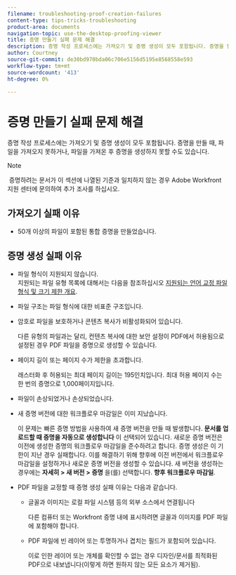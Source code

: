 ```yaml
---
filename: troubleshooting-proof-creation-failures
content-type: tips-tricks-troubleshooting
product-area: documents
navigation-topic: use-the-desktop-proofing-viewer
title: 증명 만들기 실패 문제 해결
description: 증명 작성 프로세스에는 가져오기 및 증명 생성이 모두 포함됩니다. 증명을 만들 때, 파일을 가져오지 못하거나, 파일을 가져온 후 증명을 생성하지 못할 수도 있습니다.
author: Courtney
source-git-commit: de30bd970bda06c706e5156d5195e8568558e593
workflow-type: tm+mt
source-wordcount: '413'
ht-degree: 0%

---
```



# 증명 만들기 실패 문제 해결

증명 작성 프로세스에는 가져오기 및 증명 생성이 모두 포함됩니다. 증명을 만들 때, 파일을 가져오지 못하거나, 파일을 가져온 후 증명을 생성하지 못할 수도 있습니다.

>[!NOTE]
>
> 증명하려는 문서가 이 섹션에 나열된 기준과 일치하지 않는 경우 Adobe Workfront 지원 센터에 문의하여 추가 조사를 하십시오.

## 가져오기 실패 이유

* 50개 이상의 파일이 포함된 통합 증명을 만들었습니다.

## 증명 생성 실패 이유

* 파일 형식이 지원되지 않습니다.\
   지원되는 파일 유형 목록에 대해서는 다음을 참조하십시오 [지원되는 언어 교정 파일 형식 및 크기 제한 개요](../../../review-and-approve-work/proofing/proofing-overview/supported-proofing-file-types.md).

* 파일 구조는 파일 형식에 대한 비표준 구조입니다.
* 암호로 파일을 보호하거나 콘텐츠 복사가 비활성화되어 있습니다.

   다른 유형의 파일과는 달리, 컨텐츠 복사에 대한 보안 설정이 PDF에서 허용됨으로 설정된 경우 PDF 파일을 증명으로 생성할 수 있습니다.

* 페이지 길이 또는 페이지 수가 제한을 초과합니다.

   래스터화 후 허용되는 최대 페이지 길이는 195인치입니다. 최대 허용 페이지 수는 한 번의 증명으로 1,000페이지입니다.

* 파일이 손상되었거나 손상되었습니다.
* 새 증명 버전에 대한 워크플로우 마감일은 이미 지났습니다.

   이 문제는 빠른 증명 방법을 사용하여 새 증명 버전을 만들 때 발생합니다. **문서를 업로드할 때 증명을 자동으로 생성합니다** 이 선택되어 있습니다. 새로운 증명 버전은 이전에 생성한 증명의 워크플로우 마감일을 준수하려고 합니다. 증명 생성은 이 기한이 지난 경우 실패합니다. 이를 해결하기 위해 향후에 이전 버전에서 워크플로우 마감일을 설정하거나 새로운 증명 버전을 생성할 수 있습니다. 새 버전을 생성하는 경우에는 **자세히 > 새 버전 > 증명** 을(를) 선택합니다. **향후 워크플로우 마감일**.

* PDF 파일을 교정할 때 증명 생성 실패 이유는 다음과 같습니다.

   * 글꼴과 이미지는 로컬 파일 시스템 등의 외부 소스에서 연결됩니다

      다른 컴퓨터 또는 Workfront 증명 내에 표시하려면 글꼴과 이미지를 PDF 파일에 포함해야 합니다.

   * PDF 파일에 빈 레이어 또는 투명하거나 겹치는 필드가 포함되어 있습니다.

      이로 인한 레이어 또는 개체를 확인할 수 없는 경우 디자인/문서를 최적화된 PDF으로 내보냅니다(이렇게 하면 원하지 않는 모든 요소가 제거됨).

